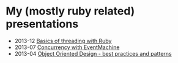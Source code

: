 # My (mostly ruby related) presentations

* 2013-12 [Basics of threading with Ruby](ruby-threading)
* 2013-07 [Concurrency with EventMachine](em-concurrency)
* 2013-04 [Object Oriented Design - best practices and patterns](ood)

